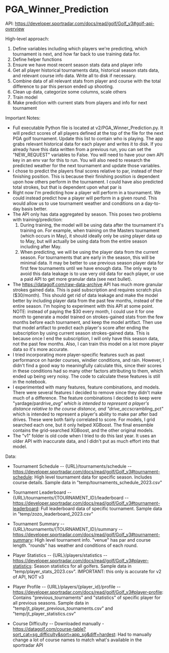 # PGA_Winner_Prediction

API: https://developer.sportradar.com/docs/read/golf/Golf_v3#golf-api-overview

High-level approach:
1. Define variables including which players we're predicting, which tournament is next, and how far back to use training data for.
2. Define helper functions
3. Ensure we have most recent season stats data and player info
4. Get all player historical tournaments data, historical season stats data, and relevant course info data. Write all to disk if necessary.
5. Combine data of all relevant stats from player and course with the total difference to par this person ended up shooting.
6. Clean up data, categorize some columns, scale others
7. Train model
8. Make prediction with current stats from players and info for next tournament



Important Notes:
- Full executable Python file is located at v2/PGA_Winner_Prediction.py. It will predict scores of all players defined at the top of the file for the next PGA golf
    tournament. Update this list to contain who is playing. The app grabs relevant historical data for each player and writes it to disk. If you already have this data written from a previous run, you can set the "NEW_REQUEST" variables to False. You will need to have your own API key in an env var for this to run. You will also need to research the predicted weather for the next tournament and update those variables.
- I chose to predict the players final scores relative to par, instead of their finishing position. This is because their finishing position is dependent upon
    how others perform in the tournament. I could have also predicted total strokes, but that is dependent upon what par is
- Right now I'm predicting how a player will perform in a tournament. We could instead predict how a player will perform in a given round. This would allow us to use
    tournament weather and conditions on a day-to-day basis better.
- The API only has data aggregated by season. This poses two problems with training/prediction:
    1. During training, the model will be using data after the tournament it's training on. For example, when training on the Masters tournament (which occurs in May),
        it should ideally only be using player data up to May, but will actually be using data from the entire season including after May.
    2. When predicting, we will be using the player data from the current season. For tournaments that are early in the season, this will be minimal data.
        It may be better to use previous season player data for first few tournaments until we have enough data.
    The only way to avoid this data leakage is to use very old data for each player, or use a paid API to get more granular data (see next bullet).
- The https://datagolf.com/raw-data-archive API has much more granular strokes gained data. This is paid subscription and requires scratch plus ($30/month). This
    should get rid of data leakage and make the model better by including player data from the past few months, instead of the entire season. I'm hoping to experiment
    with this API at some point. NOTE: instead of paying the $30 every month, I could use it for one month to generate a model trained on strokes-gained stats from
    the few months before each tournament, and keep the model artifact. Then use that model artifact to predict each player's score after ending the subscription
    by using current season strokes-gained data. This is because once I end the subscription, I will only have this season data, not the past few months. Also, I
    can train this model on a lot more player data so it's more accurate.
- I tried incorporating more player-specific features such as past performance on harder courses, windier conditions, and rain. However, I didn't find a good way to 
    meaningfully calculate this, since their scores in these conditions had so many other factors attributing to them, which ended up being very noisy. The code to
    calculate these features is still in the notebook.
- I experimented with many features, feature combinations, and models. There were several features I decided to remove since they didn't make much of a difference. The
    feature combinations I decided to keep were "yardage/par*drive_avg" which is intended to represent a player's distance relative to the course distance, and
    "drive_acc*scrambling_pct" which is intended to represent a player's ability to make par after bad drives. These were both fairly correlated to score. For models,
    I grid searched each one, but it only helped XGBoost. The final ensemble contains the grid-searched XGBoost, and the other original models.
- The "v1" folder is old code when I tried to do this last year. It uses an older API with inaccurate data, and I didn't put as much effort into that model.


Data:
- Tournament Schedule -- {URL}/tournaments/schedule -- https://developer.sportradar.com/docs/read/golf/Golf_v3#tournament-schedule:
        High level tournament data for specific season. Includes course details. Sample data in "temp/tournaments_schedule_2023.csv"

- Tournament Leaderboard -- {URL}/tournaments/{TOURNAMENT_ID}/leaderboard -- https://developer.sportradar.com/docs/read/golf/Golf_v3#tournament-leaderboard:
        Full leaderboard data of specific tournament. Sample data in "temp/zozo_leaderboard_2023.csv"
    
- Tournament Summary -- {URL}/tournaments/{TOURNAMENT_ID}/summary -- https://developer.sportradar.com/docs/read/golf/Golf_v3#tournament-summary:
        High level tournament info. "venue" has par and course length. "rounds" has weather and conditions of each round.
    
- Player Statistics -- {URL}/players/statistics -- https://developer.sportradar.com/docs/read/golf/Golf_v3#player-statistics:
        Season statistics for all golfers. Sample data in "temp/player_stats_2023.csv". IMPORTANT: this only is accurate for v2 of API, NOT v3
    
- Player Profile -- {URL}/players/{player_id}/profile -- https://developer.sportradar.com/docs/read/golf/Golf_v3#player-profile:
        Contains "previous_tournaments" and "statistics" of specific player for all previous seasons. Sample data in "temp/jt_player_previous_tournaments.csv" and 
        "temp/jt_player_statistics.csv"

- Course Difficulty -- Downloaded manually - https://datagolf.com/course-table?sort_cat=sg_difficulty&sort=app_sg&diff=hardest:
        Had to manually change a lot of course names to match what's available in the sportradar API